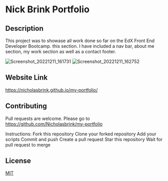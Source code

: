 # Nick Brink Portfolio

## Description

This project was to showase all work done so far on the EdX Front End Developer Bootcamp. this section. I have included a nav bar, about me section, my work section as well as a contact footer.

![Screenshot_20221211_161731](https://user-images.githubusercontent.com/117687727/206915806-9e4d0706-d61d-4c44-b708-359968f0332f.png)
![Screenshot_20221211_162752](https://user-images.githubusercontent.com/117687727/206915914-adcb0258-bbf5-460b-a4fb-86af74d459f0.png)

## Website Link

https://nicholasbrink.github.io/my-portfolio/

## Contributing

Pull requests are welcome. Please go to https://github.com/Nicholasbrink/my-portfolio

Instructions:
Fork this repository
Clone your forked repository
Add your scripts
Commit and push
Create a pull request
Star this repository
Wait for pull request to merge

## License

[MIT](https://choosealicense.com/licenses/mit/)
